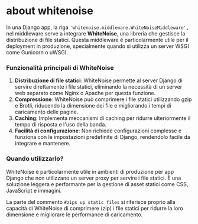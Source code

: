 # about whitenoise

In una Django app, la riga `'whitenoise.middleware.WhiteNoiseMiddleware',` nel middleware serve a integrare **WhiteNoise**, una libreria che gestisce la distribuzione di file statici. Questa middleware è particolarmente utile per il deployment in produzione, specialmente quando si utilizza un server WSGI come Gunicorn o uWSGI.

### Funzionalità principali di WhiteNoise

1. **Distribuzione di file statici**: WhiteNoise permette al server Django di servire direttamente i file statici, eliminando la necessità di un server web separato come Nginx o Apache per questa funzione.
2. **Compressione**: WhiteNoise può comprimere i file statici utilizzando gzip e Brotli, riducendo la dimensione dei file e migliorando i tempi di caricamento delle pagine.
3. **Caching**: Implementa meccanismi di caching per ridurre ulteriormente il tempo di risposta e l'uso della banda.
4. **Facilità di configurazione**: Non richiede configurazioni complesse e funziona con le impostazioni predefinite di Django, rendendolo facile da integrare e mantenere.

### Quando utilizzarlo?

WhiteNoise è particolarmente utile in ambienti di produzione per app Django che non utilizzano un server proxy per servire i file statici. È una soluzione leggera e performante per la gestione di asset statici come CSS, JavaScript e immagini.

La parte del commento `#zips up static files` si riferisce proprio alla capacità di WhiteNoise di comprimere (zip) i file statici per ridurre la loro dimensione e migliorare le performance di caricamento.